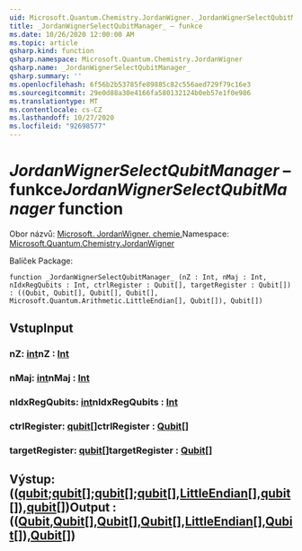 ```yaml
---
uid: Microsoft.Quantum.Chemistry.JordanWigner._JordanWignerSelectQubitManager_
title: _JordanWignerSelectQubitManager_ – funkce
ms.date: 10/26/2020 12:00:00 AM
ms.topic: article
qsharp.kind: function
qsharp.namespace: Microsoft.Quantum.Chemistry.JordanWigner
qsharp.name: _JordanWignerSelectQubitManager_
qsharp.summary: ''
ms.openlocfilehash: 6f56b2b53785fe89885c82c556aed729f79c16e3
ms.sourcegitcommit: 29e0d88a30e4166fa580132124b0eb57e1f0e986
ms.translationtype: MT
ms.contentlocale: cs-CZ
ms.lasthandoff: 10/27/2020
ms.locfileid: "92698577"
---
```

# <a name="_jordanwignerselectqubitmanager_-function"></a><span data-ttu-id="1141d-102">_JordanWignerSelectQubitManager_ – funkce</span><span class="sxs-lookup"><span data-stu-id="1141d-102">_JordanWignerSelectQubitManager_ function</span></span>

<span data-ttu-id="1141d-103">Obor názvů: [Microsoft. JordanWigner. chemie.](xref:Microsoft.Quantum.Chemistry.JordanWigner)</span><span class="sxs-lookup"><span data-stu-id="1141d-103">Namespace: [Microsoft.Quantum.Chemistry.JordanWigner](xref:Microsoft.Quantum.Chemistry.JordanWigner)</span></span>

<span data-ttu-id="1141d-104">Balíček [](https://nuget.org/packages/)</span><span class="sxs-lookup"><span data-stu-id="1141d-104">Package: [](https://nuget.org/packages/)</span></span>




```qsharp
function _JordanWignerSelectQubitManager_ (nZ : Int, nMaj : Int, nIdxRegQubits : Int, ctrlRegister : Qubit[], targetRegister : Qubit[]) : ((Qubit, Qubit[], Qubit[], Qubit[], Microsoft.Quantum.Arithmetic.LittleEndian[], Qubit[]), Qubit[])
```


## <a name="input"></a><span data-ttu-id="1141d-105">Vstup</span><span class="sxs-lookup"><span data-stu-id="1141d-105">Input</span></span>

### <a name="nz--int"></a><span data-ttu-id="1141d-106">nZ: [int](xref:microsoft.quantum.lang-ref.int)</span><span class="sxs-lookup"><span data-stu-id="1141d-106">nZ : [Int](xref:microsoft.quantum.lang-ref.int)</span></span>




### <a name="nmaj--int"></a><span data-ttu-id="1141d-107">nMaj: [int](xref:microsoft.quantum.lang-ref.int)</span><span class="sxs-lookup"><span data-stu-id="1141d-107">nMaj : [Int](xref:microsoft.quantum.lang-ref.int)</span></span>




### <a name="nidxregqubits--int"></a><span data-ttu-id="1141d-108">nIdxRegQubits: [int](xref:microsoft.quantum.lang-ref.int)</span><span class="sxs-lookup"><span data-stu-id="1141d-108">nIdxRegQubits : [Int](xref:microsoft.quantum.lang-ref.int)</span></span>




### <a name="ctrlregister--qubit"></a><span data-ttu-id="1141d-109">ctrlRegister: [qubit](xref:microsoft.quantum.lang-ref.qubit)[]</span><span class="sxs-lookup"><span data-stu-id="1141d-109">ctrlRegister : [Qubit](xref:microsoft.quantum.lang-ref.qubit)[]</span></span>




### <a name="targetregister--qubit"></a><span data-ttu-id="1141d-110">targetRegister: [qubit](xref:microsoft.quantum.lang-ref.qubit)[]</span><span class="sxs-lookup"><span data-stu-id="1141d-110">targetRegister : [Qubit](xref:microsoft.quantum.lang-ref.qubit)[]</span></span>





## <a name="output--qubitqubitqubitqubitlittleendianqubitqubit"></a><span data-ttu-id="1141d-111">Výstup: (([qubit](xref:microsoft.quantum.lang-ref.qubit);[qubit](xref:microsoft.quantum.lang-ref.qubit)[];[qubit](xref:microsoft.quantum.lang-ref.qubit)[];[qubit](xref:microsoft.quantum.lang-ref.qubit)[],[LittleEndian](xref:Microsoft.Quantum.Arithmetic.LittleEndian)[],[qubit](xref:microsoft.quantum.lang-ref.qubit)[]),[qubit](xref:microsoft.quantum.lang-ref.qubit)[])</span><span class="sxs-lookup"><span data-stu-id="1141d-111">Output : (([Qubit](xref:microsoft.quantum.lang-ref.qubit),[Qubit](xref:microsoft.quantum.lang-ref.qubit)[],[Qubit](xref:microsoft.quantum.lang-ref.qubit)[],[Qubit](xref:microsoft.quantum.lang-ref.qubit)[],[LittleEndian](xref:Microsoft.Quantum.Arithmetic.LittleEndian)[],[Qubit](xref:microsoft.quantum.lang-ref.qubit)[]),[Qubit](xref:microsoft.quantum.lang-ref.qubit)[])</span></span>

